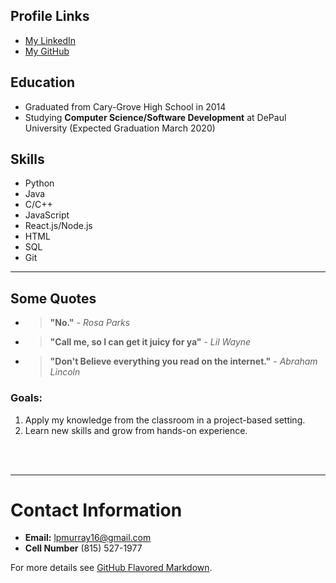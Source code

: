 

## Profile Links
- [My LinkedIn](http://www.linkedin.com/in/log-mur16)
- [My GitHub](http://www.github.com/lpmurray16)

## Education
- Graduated from Cary-Grove High School in 2014
- Studying **Computer Science/Software Development** at DePaul University (Expected Graduation March 2020)

## Skills
- Python
- Java
- C/C++
- JavaScript
- React.js/Node.js
- HTML
- SQL
- Git

<hr>

## Some Quotes
- > **"No."**  - *Rosa Parks*
- > **"Call me, so I can get it juicy for ya"** - *Lil Wayne*
- > **"Don't Believe everything you read on the internet."** - *Abraham Lincoln*

### Goals:
1. Apply my knowledge from the classroom in a project-based setting.
2. Learn new skills and grow from hands-on experience.

<br>
<br>
<hr>


# Contact  Information
- **Email:** lpmurray16@gmail.com
- **Cell Number** (815) 527-1977

For more details see [GitHub Flavored Markdown](https://guides.github.com/features/mastering-markdown/).
